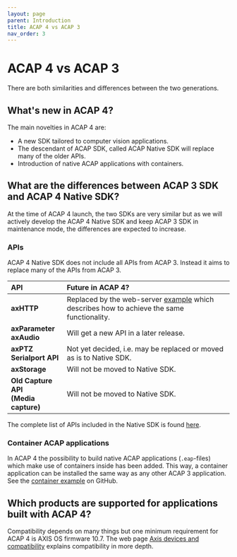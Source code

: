 ```yaml
---
layout: page
parent: Introduction
title: ACAP 4 vs ACAP 3
nav_order: 3
---
```


# ACAP 4 vs ACAP 3

There are both similarities and differences between the two generations.

## What's new in ACAP 4?

The main novelties in ACAP 4 are:

* A new SDK tailored to computer vision applications.
* The descendant of ACAP SDK, called ACAP Native SDK will replace many of the
  older APIs.
* Introduction of native ACAP applications with containers.

## What are the differences between ACAP 3 SDK and ACAP 4 Native SDK?

At the time of ACAP 4 launch, the two SDKs are very similar but as we will
actively develop the ACAP 4 Native SDK and keep ACAP 3 SDK in maintenance mode,
the differences are expected to increase.

### APIs

ACAP 4 Native SDK does not include all APIs from ACAP 3. Instead it aims to
replace many of the APIs from ACAP 3.

| API | Future in ACAP 4? |
| :-- | :-- |
| **axHTTP** | Replaced by the web-server [example](https://github.com/AxisCommunications/acap-native-sdk-examples/tree/master/web-server) which describes how to achieve the same functionality. |
| **axParameter**<br>**axAudio** | Will get a new API in a later release. |
| **axPTZ**<br>**Serialport API** | Not yet decided, i.e. may be replaced or moved as is to Native SDK. |
| **axStorage**| Will not be moved to Native SDK. |
| **Old Capture API<br>(Media capture)** | Will not be moved to Native SDK. |

The complete list of APIs included in the Native SDK is found
[here](https://axiscommunications.github.io/acap-documentation/docs/api/native-api.html).

### Container ACAP applications

In ACAP 4 the possibility to build native ACAP applications (`.eap`-files) which
make use of containers inside has been added. This way, a container application
can be installed the same way as any other ACAP 3 application. See the
[container
example](https://github.com/AxisCommunications/acap-native-sdk-examples/tree/master/container-example)
on GitHub.

## Which products are supported for applications built with ACAP 4?

Compatibility depends on many things but one minimum requirement for ACAP 4 is
AXIS OS firmware 10.7. The web page [Axis devices and
compatibility](https://axiscommunications.github.io/acap-documentation/docs/axis-devices.html)
explains compatibility in more depth.
